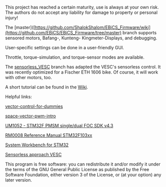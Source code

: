 This project has reached a certain maturity, use is always at your own risk. The authors do not accept any liability for damage to property or personal injury!  

The [master]([https://github.com/ShalokShalom/EBiCS_Firmware/wiki](https://github.com/EBiCS/EBiCS_Firmware/tree/master) branch supports sensored motors, Bafang-, Kunteng- Kingmeter-Displays, and debugging.

User-specific settings can be done in a user-friendly GUI.

Throttle, torque-simulation, and torque-sensor modes are available.

The [sensorless_VESC](https://github.com/EBiCS/EBiCS_Firmware/tree/Sensorless_VESC) branch has adapted the VESC's sensorless control. It was recently optimized for a Fischer ETH 1606 bike. 
Of course, it will work with other motors, too.

A short tutorial can be found in the [Wiki](https://github.com/EBiCS/EBiCS_Firmware/wiki).

Helpful links:

[vector-control-for-dummies](https://www.switchcraft.org/learning/2016/12/16/vector-control-for-dummies "vector-control-for-dummies")

[space-vector-pwm-intro](https://www.switchcraft.org/learning/2017/3/15/space-vector-pwm-intro "space-vector-pwm-intro")

[UM1052 - STM32F PMSM single/dual FOC SDK v4.3](https://www.st.com/content/ccc/resource/technical/document/user_manual/5e/5e/d2/cb/07/35/45/a6/CD00298474.pdf/files/CD00298474.pdf/jcr:content/translations/en.CD00298474.pdf "UM1052 - STM32F PMSM single/dual FOC SDK v4.3")

[RM0008 Reference Manual STM32F103xx](https://www.st.com/content/ccc/resource/technical/document/reference_manual/59/b9/ba/7f/11/af/43/d5/CD00171190.pdf/files/CD00171190.pdf/jcr:content/translations/en.CD00171190.pdf)

[System Workbench for STM32](https://www.st.com/en/development-tools/sw4stm32.html)

[Sensorless approach VESC](http://cas.ensmp.fr/~praly/Telechargement/Journaux/2010-IEEE_TPEL-Lee-Hong-Nam-Ortega-Praly-Astolfi.pdf)

This program is free software: you can redistribute it and/or modify
it under the terms of the GNU General Public License as published by
the Free Software Foundation, either version 3 of the License, or
(at your option) any later version.
